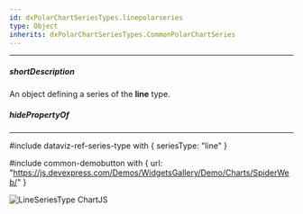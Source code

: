 ```yaml
---
id: dxPolarChartSeriesTypes.linepolarseries
type: Object
inherits: dxPolarChartSeriesTypes.CommonPolarChartSeries
---
```

---
##### shortDescription
An object defining a series of the **line** type.

##### hidePropertyOf

---
#include dataviz-ref-series-type with { 
    seriesType: "line"
}

#include common-demobutton with {
    url: "https://js.devexpress.com/Demos/WidgetsGallery/Demo/Charts/SpiderWeb/"
}

![LineSeriesType ChartJS](/images/ChartJS/PolarLine.png)